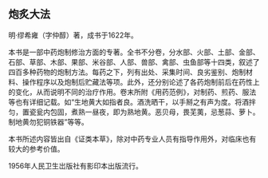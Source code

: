 ## 炮炙大法

明·缪希雍（字仲醇）著，成书于1622年。

本书是一部中药炮制修治方面的专著。全书不分卷，分水部、火部、土部、金部、石部、草部、木部、果部、米谷部、人部、兽部、禽部、虫鱼部等十四类，叙述了四百多种药物的炮制方法。每药之下，列有出处、采集时间、良劣鉴别、炮制材料、操作程序以及炮制后贮藏法等项。此外，还分别论述了各药炮制前后在药性上的变化，从而说明不同的治疗作用。卷末所附《用药范例》，对制药、煎药、服法等也有详细记载。如“生地黄大如指者良。酒洗晒干，以手掰之有声为度。将酒拌匀，置瓷瓮内包固，煮熟一昼夜，即为熟地黄。恶贝母，畏芜荑，忌葱蒜、萝卜。制地黄勿犯铜铁器”等等。

本书所述内容皆出自《证类本草》，除对中药专业人员有指导作用外，对临床也有较大的参考价值。

1956年人民卫生岀版社有影印本出版流行。
